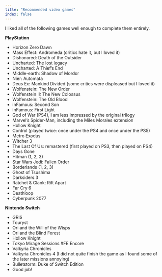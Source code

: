 ```yaml
---
title: "Recommended video games"
index: false
---
```




I liked all of the following games well enough to complete them entirely.

__PlayStation__

- Horizon Zero Dawn
- Mass Effect: Andromeda (critics hate it, but I loved it)
- Dishonored: Death of the Outsider
- Uncharted: The lost legacy
- Uncharted: A Thief&rsquo;s End
- Middle-earth: Shadow of Mordor
- Nier: Automata
- Deus Ex: Mankind Divided (some critics were displeased but I loved it)
- Wolfenstein: The New Order
- Wolfenstein II: The New Colossus
- Wolfenstein: The Old Blood
- inFamous: Second Son
- inFamous: First Light
- God of War (PS4), I am less impressed by the original trilogy
- Marvel&rsquo;s Spider-Man, including the Miles Morales extension
- Hollow Knight
- Control (played twice: once under the PS4 and once under the PS5)
- Metro Exodus
- Witcher 3
- The Last Of Us: remastered (first played on PS3, then played on PS4)
- Days Gone
- Hitman (1, 2, 3)
- Star Wars Jedi: Fallen Order
- Borderlands (1, 2, 3)
- Ghost of Tsushima
- Darksiders 3
- Ratchet &amp; Clank: Rift Apart
- Far Cry 6
- Deathloop
- Cyberpunk 2077


__Nintendo Switch__

- GRIS
- Touryst
- Ori and the Will of the Wisps
- Ori and the Blind Forest
- Hollow Knight
- Tokyo Mirage Sessions #FE Encore
- Valkyria Chronicles
- Valkyria Chronicles 4 (I did not quite finish the game as I found some of the later missions annoying)
- Bulletstorm: Duke of Switch Edition
- Good job!


